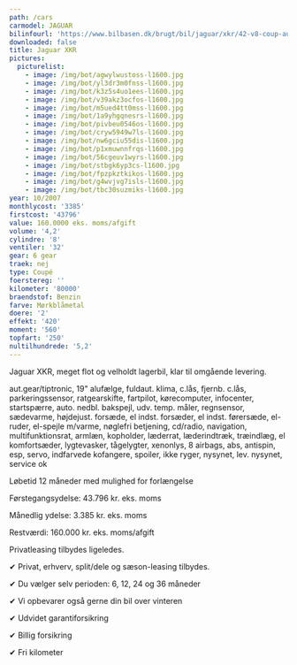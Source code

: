 ```yaml
---
path: /cars
carmodel: JAGUAR
bilinfourl: 'https://www.bilbasen.dk/brugt/bil/jaguar/xkr/42-v8-coup-aut-2d/4223675'
downloaded: false
title: Jaguar XKR
pictures:
  picturelist:
    - image: /img/bot/agwylwustoss-l1600.jpg
    - image: /img/bot/yl3dr3m0fnss-l1600.jpg
    - image: /img/bot/k3z5s4uo1ees-l1600.jpg
    - image: /img/bot/v39akz3ocfos-l1600.jpg
    - image: /img/bot/m5ued4tt0mss-l1600.jpg
    - image: /img/bot/1a9yhgqnesrs-l1600.jpg
    - image: /img/bot/pivbeu0546os-l1600.jpg
    - image: /img/bot/cryw5949w7ls-l1600.jpg
    - image: /img/bot/nw6gciu55dis-l1600.jpg
    - image: /img/bot/p1xmuwnnfrqs-l1600.jpg
    - image: /img/bot/56cgeuv1wyrs-l1600.jpg
    - image: /img/bot/stbgk6yp3cs-l1600.jpg
    - image: /img/bot/fpzpkztkikos-l1600.jpg
    - image: /img/bot/g4wvjvg7isls-l1600.jpg
    - image: /img/bot/tbc30suzmiks-l1600.jpg
year: 10/2007
monthlycost: '3385'
firstcost: '43796'
value: 160.0000 eks. moms/afgift
volume: '4,2'
cylindre: '8'
ventiler: '32'
gear: 6 gear
traek: nej
type: Coupé
foerstereg: ''
kilometer: '80000'
braendstof: Benzin
farve: Mørkblåmetal
doere: '2'
effekt: '420'
moment: '560'
topfart: '250'
nultilhundrede: '5,2'
---
```

Jaguar XKR, meget flot og velholdt lagerbil, klar til omgående levering. 

aut.gear/tiptronic, 19" alufælge, fuldaut. klima, c.lås, fjernb. c.lås, parkeringssensor, ratgearskifte, fartpilot, kørecomputer, infocenter, startspærre, auto. nedbl. bakspejl, udv. temp. måler, regnsensor, sædevarme, højdejust. forsæde, el indst. forsæder, el indst. førersæde, el-ruder, el-spejle m/varme, nøglefri betjening, cd/radio, navigation, multifunktionsrat, armlæn, kopholder, læderrat, læderindtræk, træindlæg, el komfortsæder, lygtevasker, tågelygter, xenonlys, 8 airbags, abs, antispin, esp, servo, indfarvede kofangere, spoiler, ikke ryger, nysynet, lev. nysynet, service ok

Løbetid 12 måneder med mulighed for forlængelse 

Førstegangsydelse: 43.796 kr. eks. moms 

Månedlig ydelse: 3.385 kr. eks. moms

Restværdi: 160.000 kr. eks. moms/afgift

Privatleasing tilbydes ligeledes.

✔ Privat, erhverv, split/dele og sæson-leasing tilbydes. 

✔ Du vælger selv perioden: 6, 12, 24 og 36 måneder

✔ Vi opbevarer også gerne din bil over vinteren 

✔ Udvidet garantiforsikring   

✔ Billig forsikring 

✔ Fri kilometer
